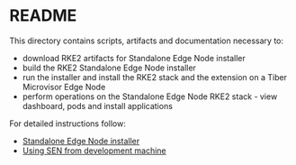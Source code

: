 # README

This directory contains scripts, artifacts and documentation necessary to:
- download RKE2 artifacts for Standalone Edge Node installer
- build the RKE2 Standalone Edge Node installer
- run the installer and install the RKE2 stack and the extension on a Tiber Microvisor Edge Node
- perform operations on the Standalone Edge Node RKE2 stack - view dashboard, pods and install applications

For detailed instructions follow:

- [Standalone Edge Node installer](./docs/standalone-edge-node-installer.md)
- [Using SEN from development machine](./development-machine-usage.md)